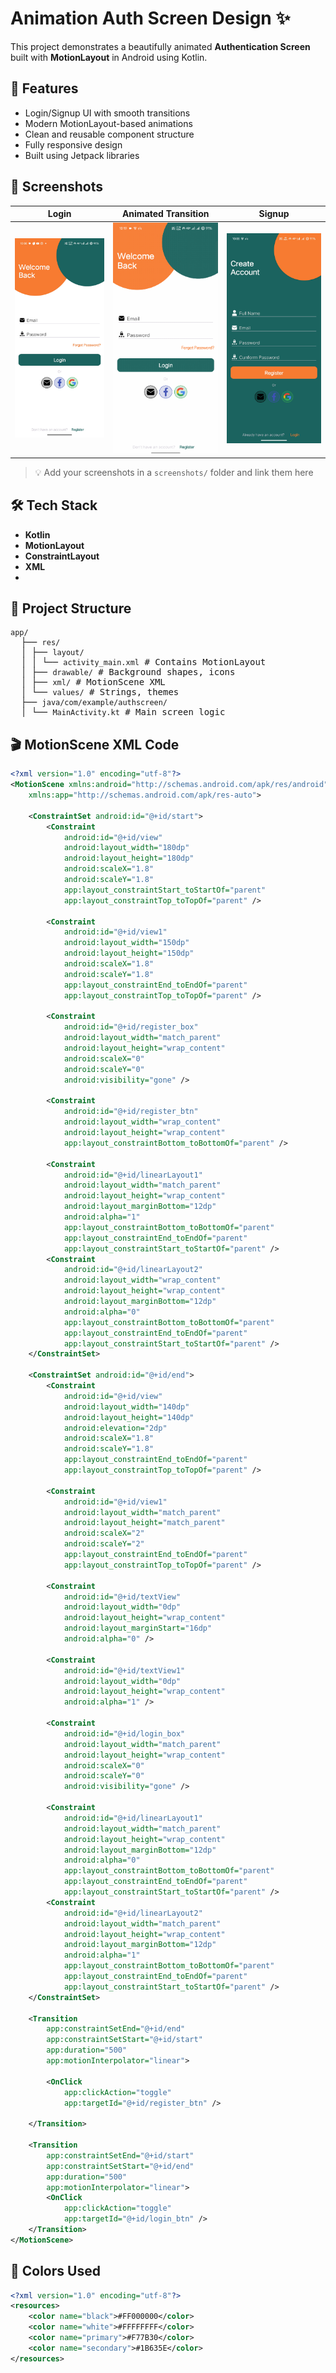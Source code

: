 # Animation Auth Screen Design ✨

This project demonstrates a beautifully animated **Authentication Screen** built with **MotionLayout** in Android using Kotlin.

## 🚀 Features

- Login/Signup UI with smooth transitions
- Modern MotionLayout-based animations
- Clean and reusable component structure
- Fully responsive design
- Built using Jetpack libraries

## 📸 Screenshots

| Login | Animated Transition | Signup |
|-------|---------------------|--------|
| ![login](Screenshot/Screenshot_20250621_220838.jpg) | ![transition](Screenshot/video.gif) | ![signup](Screenshot/Screenshot_20250621_220847.jpg) |

> 💡 Add your screenshots in a `screenshots/` folder and link them here

## 🛠️ Tech Stack

- **Kotlin**
- **MotionLayout**
- **ConstraintLayout**
- **XML**
- 
## 📁 Project Structure 

<pre><code>app/</code> 
  ├── <code>res/</code>
  │ ├── <code>layout/</code> 
  │ │ └── <code>activity_main.xml</code> # Contains MotionLayout 
  │ ├── <code>drawable/</code> # Background shapes, icons 
  │ ├── <code>xml/</code> # MotionScene XML 
  │ └── <code>values/</code> # Strings, themes 
  ├── <code>java/com/example/authscreen/</code> 
  │ └── <code>MainActivity.kt</code> # Main screen logic </pre>

## 🎬 MotionScene XML Code
```xml
<?xml version="1.0" encoding="utf-8"?>
<MotionScene xmlns:android="http://schemas.android.com/apk/res/android"
    xmlns:app="http://schemas.android.com/apk/res-auto">

    <ConstraintSet android:id="@+id/start">
        <Constraint
            android:id="@+id/view"
            android:layout_width="180dp"
            android:layout_height="180dp"
            android:scaleX="1.8"
            android:scaleY="1.8"
            app:layout_constraintStart_toStartOf="parent"
            app:layout_constraintTop_toTopOf="parent" />

        <Constraint
            android:id="@+id/view1"
            android:layout_width="150dp"
            android:layout_height="150dp"
            android:scaleX="1.8"
            android:scaleY="1.8"
            app:layout_constraintEnd_toEndOf="parent"
            app:layout_constraintTop_toTopOf="parent" />

        <Constraint
            android:id="@+id/register_box"
            android:layout_width="match_parent"
            android:layout_height="wrap_content"
            android:scaleX="0"
            android:scaleY="0"
            android:visibility="gone" />

        <Constraint
            android:id="@+id/register_btn"
            android:layout_width="wrap_content"
            android:layout_height="wrap_content"
            app:layout_constraintBottom_toBottomOf="parent" />

        <Constraint
            android:id="@+id/linearLayout1"
            android:layout_width="match_parent"
            android:layout_height="wrap_content"
            android:layout_marginBottom="12dp"
            android:alpha="1"
            app:layout_constraintBottom_toBottomOf="parent"
            app:layout_constraintEnd_toEndOf="parent"
            app:layout_constraintStart_toStartOf="parent" />
        <Constraint
            android:id="@+id/linearLayout2"
            android:layout_width="wrap_content"
            android:layout_height="wrap_content"
            android:layout_marginBottom="12dp"
            android:alpha="0"
            app:layout_constraintBottom_toBottomOf="parent"
            app:layout_constraintEnd_toEndOf="parent"
            app:layout_constraintStart_toStartOf="parent" />
    </ConstraintSet>

    <ConstraintSet android:id="@+id/end">
        <Constraint
            android:id="@+id/view"
            android:layout_width="140dp"
            android:layout_height="140dp"
            android:elevation="2dp"
            android:scaleX="1.8"
            android:scaleY="1.8"
            app:layout_constraintEnd_toEndOf="parent"
            app:layout_constraintTop_toTopOf="parent" />

        <Constraint
            android:id="@+id/view1"
            android:layout_width="match_parent"
            android:layout_height="match_parent"
            android:scaleX="2"
            android:scaleY="2"
            app:layout_constraintEnd_toEndOf="parent"
            app:layout_constraintTop_toTopOf="parent" />

        <Constraint
            android:id="@+id/textView"
            android:layout_width="0dp"
            android:layout_height="wrap_content"
            android:layout_marginStart="16dp"
            android:alpha="0" />

        <Constraint
            android:id="@+id/textView1"
            android:layout_width="0dp"
            android:layout_height="wrap_content"
            android:alpha="1" />

        <Constraint
            android:id="@+id/login_box"
            android:layout_width="match_parent"
            android:layout_height="wrap_content"
            android:scaleX="0"
            android:scaleY="0"
            android:visibility="gone" />

        <Constraint
            android:id="@+id/linearLayout1"
            android:layout_width="match_parent"
            android:layout_height="wrap_content"
            android:layout_marginBottom="12dp"
            android:alpha="0"
            app:layout_constraintBottom_toBottomOf="parent"
            app:layout_constraintEnd_toEndOf="parent"
            app:layout_constraintStart_toStartOf="parent" />
        <Constraint
            android:id="@+id/linearLayout2"
            android:layout_width="match_parent"
            android:layout_height="wrap_content"
            android:layout_marginBottom="12dp"
            android:alpha="1"
            app:layout_constraintBottom_toBottomOf="parent"
            app:layout_constraintEnd_toEndOf="parent"
            app:layout_constraintStart_toStartOf="parent" />
    </ConstraintSet>

    <Transition
        app:constraintSetEnd="@+id/end"
        app:constraintSetStart="@+id/start"
        app:duration="500"
        app:motionInterpolator="linear">

        <OnClick
            app:clickAction="toggle"
            app:targetId="@+id/register_btn" />

    </Transition>

    <Transition
        app:constraintSetEnd="@+id/start"
        app:constraintSetStart="@+id/end"
        app:duration="500"
        app:motionInterpolator="linear">
        <OnClick
            app:clickAction="toggle"
            app:targetId="@+id/login_btn" />
    </Transition>
</MotionScene>
```

## 🎨 Colors Used

```xml
<?xml version="1.0" encoding="utf-8"?>
<resources>
    <color name="black">#FF000000</color>
    <color name="white">#FFFFFFFF</color>
    <color name="primary">#F77B30</color>
    <color name="secondary">#1B635E</color>
</resources>
```
